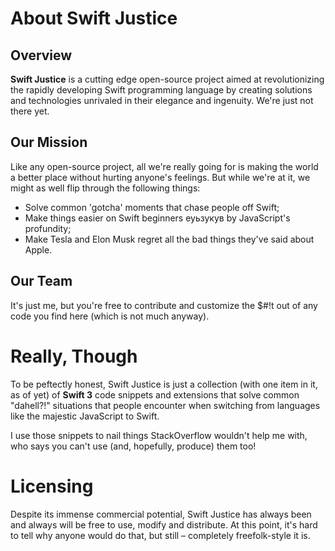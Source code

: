 # About Swift Justice

## Overview
**Swift Justice** is a cutting edge open-source project aimed at revolutionizing the rapidly developing Swift programming language by creating solutions and technologies unrivaled in their elegance and ingenuity. We're just not there yet.

## Our Mission
Like any open-source project, all we're really going for is making the world a better place without hurting anyone's feelings. But while we're at it, we might as well flip through the following things:

* Solve common 'gotcha' moments that chase people off Swift;
* Make things easier on Swift beginners еуьзукув by JavaScript's profundity;
* Make Tesla and Elon Musk regret all the bad things they've said about Apple.

## Our Team
It's just me, but you're free to contribute and customize the $#!t out of any code you find here (which is not much anyway).

# Really, Though
To be peftectly honest, Swift Justice is just a collection (with one item in it, as of yet) of **Swift 3** code snippets and extensions that solve common "dahell?!" situations that people encounter when switching from languages like the majestic JavaScript to Swift.

I use those snippets to nail things StackOverflow wouldn't help me with, who says you can't use (and, hopefully, produce) them too!

# Licensing
Despite its immense commercial potential, Swift Justice has always been and always will be free to use, modify and distribute. At this point, it's hard to tell why anyone would do that, but still – completely freefolk-style it is.
